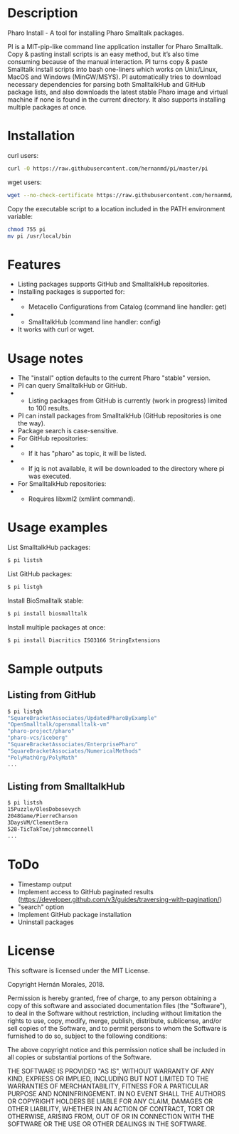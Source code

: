 # Description

Pharo Install - A tool for installing Pharo Smalltalk packages.

PI is a MIT-pip-like command line application installer for Pharo Smalltalk. Copy & pasting install scripts is an easy method, but it’s also time consuming because of the manual interaction. PI turns copy & paste Smalltalk install scripts into bash one-liners which works on Unix/Linux, MacOS and Windows (MinGW/MSYS). PI automatically tries to download necessary dependencies for parsing both SmalltalkHub and GitHub package lists, and also downloads the latest stable Pharo image and virtual machine if none is found in the current directory. It also supports installing multiple packages at once.

# Installation

curl users:
```bash
curl -O https://raw.githubusercontent.com/hernanmd/pi/master/pi
```

wget users:
```bash
wget --no-check-certificate https://raw.githubusercontent.com/hernanmd/pi/master/pi
```

Copy the executable script to a location included in the PATH environment variable:

```bash
chmod 755 pi
mv pi /usr/local/bin
```

# Features

  - Listing packages supports GitHub and SmalltalkHub repositories. 
  - Installing packages is supported for: 
  - - Metacello Configurations from Catalog (command line handler: get)
  - - SmalltalkHub (command line handler: config)
  - It works with curl or wget.

# Usage notes

  - The "install" option defaults to the current Pharo "stable" version. 
  - PI can query SmalltalkHub or GitHub. 
  - - Listing packages from GitHub is currently (work in progress) limited to 100 results.
  - PI can install packages from SmalltalkHub (GitHub repositories is one the way).
  - Package search is case-sensitive.
  - For GitHub repositories: 
  - - If it has "pharo" as topic, it will be listed.
  - - If jq is not available, it will be downloaded to the directory where pi was executed.
  - For SmalltalkHub repositories: 
  - - Requires libxml2 (xmllint command).
  

# Usage examples

List SmalltalkHub packages:

```bash
$ pi listsh
```

List GitHub packages:

```bash
$ pi listgh
```

Install BioSmalltalk stable:

```bash
$ pi install biosmalltalk
```

Install multiple packages at once:

```bash
$ pi install Diacritics ISO3166 StringExtensions
```

# Sample outputs

## Listing from GitHub

```bash
$ pi listgh
"SquareBracketAssociates/UpdatedPharoByExample"
"OpenSmalltalk/opensmalltalk-vm"
"pharo-project/pharo"
"pharo-vcs/iceberg"
"SquareBracketAssociates/EnterprisePharo"
"SquareBracketAssociates/NumericalMethods"
"PolyMathOrg/PolyMath"
...
```

## Listing from SmalltalkHub

```bash
$ pi listsh
15Puzzle/OlesDobosevych
2048Game/PierreChanson
3DaysVM/ClementBera
528-TicTakToe/johnmcconnell
...
```

# ToDo

  - Timestamp output
  - Implement access to GitHub paginated results (https://developer.github.com/v3/guides/traversing-with-pagination/)
  - "search" option
  - Implement GitHub package installation
  - Uninstall packages

# License

This software is licensed under the MIT License.

Copyright Hernán Morales, 2018.

Permission is hereby granted, free of charge, to any person obtaining a copy of this software and associated documentation files (the "Software"), to deal in the Software without restriction, including without limitation the rights to use, copy, modify, merge, publish, distribute, sublicense, and/or sell copies of the Software, and to permit persons to whom the Software is furnished to do so, subject to the following conditions:

The above copyright notice and this permission notice shall be included in all copies or substantial portions of the Software.

THE SOFTWARE IS PROVIDED "AS IS", WITHOUT WARRANTY OF ANY KIND, EXPRESS OR IMPLIED, INCLUDING BUT NOT LIMITED TO THE WARRANTIES OF MERCHANTABILITY, FITNESS FOR A PARTICULAR PURPOSE AND NONINFRINGEMENT. IN NO EVENT SHALL THE AUTHORS OR COPYRIGHT HOLDERS BE LIABLE FOR ANY CLAIM, DAMAGES OR OTHER LIABILITY, WHETHER IN AN ACTION OF CONTRACT, TORT OR OTHERWISE, ARISING FROM, OUT OF OR IN CONNECTION WITH THE SOFTWARE OR THE USE OR OTHER DEALINGS IN THE SOFTWARE.
